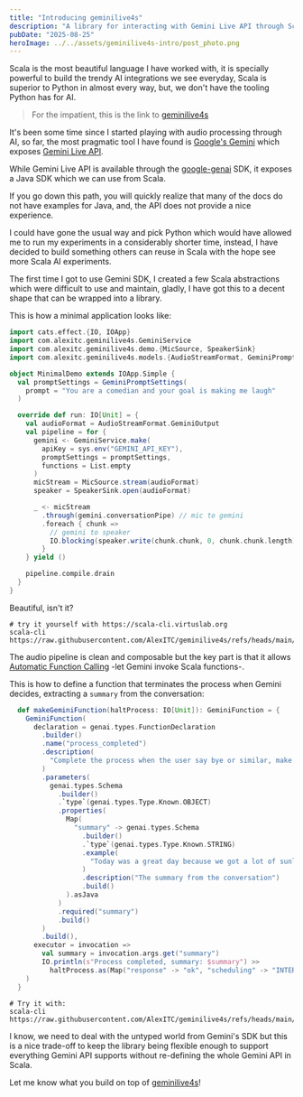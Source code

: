 ```yaml
---
title: "Introducing geminilive4s"
description: "A library for interacting with Gemini Live API through Scala"
pubDate: "2025-08-25"
heroImage: ../../assets/geminilive4s-intro/post_photo.png
---
```


Scala is the most beautiful language I have worked with, it is specially powerful to build the trendy AI integrations we see everyday, Scala is superior to Python in almost every way, but, we don't have the tooling Python has for AI.

> For the impatient, this is the link to [geminilive4s](https://github.com/AlexITC/geminilive4s)

It's been some time since I started playing with audio processing through AI, so far, the most pragmatic tool I have found is [Google's Gemini](https://gemini.google.com/) which exposes [Gemini Live API](https://ai.google.dev/gemini-api/docs/live).

While Gemini Live API is available through the [google-genai](https://cloud.google.com/vertex-ai/generative-ai/docs/sdks/overview) SDK, it exposes a Java SDK which we can use from Scala.

If you go down this path, you will quickly realize that many of the docs do not have examples for Java, and, the API does not provide a nice experience.

I could have gone the usual way and pick Python which would have allowed me to run my experiments in a considerably shorter time, instead, I have decided to build something others can reuse in Scala with the hope see more Scala AI experiments.

The first time I got to use Gemini SDK, I created a few Scala abstractions which were difficult to use and maintain, gladly, I have got this to a decent shape that can be wrapped into a library.

This is how a minimal application looks like:

```scala
import cats.effect.{IO, IOApp}
import com.alexitc.geminilive4s.GeminiService
import com.alexitc.geminilive4s.demo.{MicSource, SpeakerSink}
import com.alexitc.geminilive4s.models.{AudioStreamFormat, GeminiPromptSettings}

object MinimalDemo extends IOApp.Simple {
  val promptSettings = GeminiPromptSettings(
    prompt = "You are a comedian and your goal is making me laugh"
  )

  override def run: IO[Unit] = {
    val audioFormat = AudioStreamFormat.GeminiOutput
    val pipeline = for {
      gemini <- GeminiService.make(
        apiKey = sys.env("GEMINI_API_KEY"),
        promptSettings = promptSettings,
        functions = List.empty
      )
      micStream = MicSource.stream(audioFormat)
      speaker = SpeakerSink.open(audioFormat)

      _ <- micStream
        .through(gemini.conversationPipe) // mic to gemini
        .foreach { chunk =>
          // gemini to speaker
          IO.blocking(speaker.write(chunk.chunk, 0, chunk.chunk.length)).void
        }
    } yield ()

    pipeline.compile.drain
  }
}
```

Beautiful, isn't it?

```shell
# try it yourself with https://scala-cli.virtuslab.org
scala-cli https://raw.githubusercontent.com/AlexITC/geminilive4s/refs/heads/main/examples/MinimalDemo.scala
```

The audio pipeline is clean and composable but the key part is that it allows [Automatic Function Calling](https://ai.google.dev/gemini-api/docs/function-calling) -let Gemini invoke Scala functions-.

This is how to define a function that terminates the process when Gemini decides, extracting a `summary` from the conversation:

```scala
  def makeGeminiFunction(haltProcess: IO[Unit]): GeminiFunction = {
    GeminiFunction(
      declaration = genai.types.FunctionDeclaration
        .builder()
        .name("process_completed")
        .description(
          "Complete the process when the user say bye or similar, make sure to include the summary you captured"
        )
        .parameters(
          genai.types.Schema
            .builder()
            .`type`(genai.types.Type.Known.OBJECT)
            .properties(
              Map(
                "summary" -> genai.types.Schema
                  .builder()
                  .`type`(genai.types.Type.Known.STRING)
                  .example(
                    "Today was a great day because we got a lot of sunlight."
                  )
                  .description("The summary from the conversation")
                  .build()
              ).asJava
            )
            .required("summary")
            .build()
        )
        .build(),
      executor = invocation =>
        val summary = invocation.args.get("summary")
        IO.println(s"Process completed, summary: $summary") >>
          haltProcess.as(Map("response" -> "ok", "scheduling" -> "INTERRUPT"))
    )
  }
```

```shell
# Try it with:
scala-cli https://raw.githubusercontent.com/AlexITC/geminilive4s/refs/heads/main/examples/NoteTakerDemo.scala
```

I know, we need to deal with the untyped world from Gemini's SDK but this is a nice trade-off to keep the library being flexible enough to support everything Gemini API supports without re-defining the whole Gemini API in Scala.

Let me know what you build on top of [geminilive4s](https://github.com/AlexITC/geminilive4s)!
